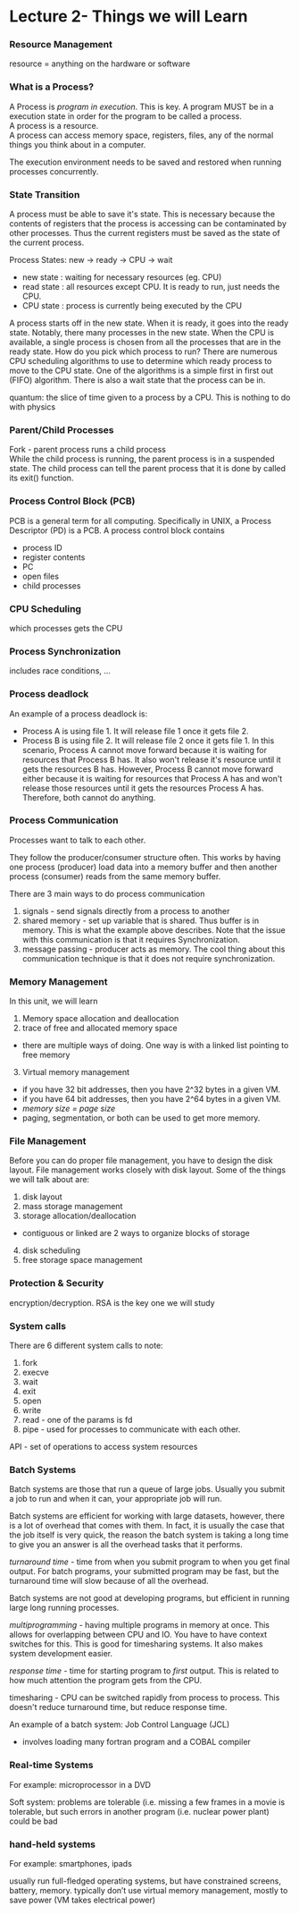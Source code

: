 Lecture 2- Things we will Learn
===============================

### Resource Management
resource = anything on the hardware or software  
### What is a Process?
A Process is *program in execution*. This is key. A program MUST be in a execution state in order for the program to be called a process.   
A process is a resource.  
A process can access memory space, registers, files, any of the normal things you think about in a computer.

The execution environment needs to be saved and restored when running processes concurrently.

### State Transition
A process must be able to save it's state. This is necessary because the contents of registers that the process is accessing can be contaminated by other processes. Thus the current registers must be saved as the state of the current process.

Process States: new -> ready -> CPU -> wait  

* new state : waiting for necessary resources (eg. CPU)
* read state : all resources except CPU. It is ready to run, just needs the CPU.
* CPU state : process is currently being executed by the CPU

A process starts off in the new state. When it is ready, it goes into the ready state. Notably, there many processes in the new state. When the CPU is available, a single process is chosen from all the processes that are in the ready state. How do you pick which process to run? There are numerous CPU scheduling algorithms to use to determine which ready process to move to the CPU state. One of the algorithms is a simple first in first out (FIFO) algorithm. There is also a wait state that the process can be in.

quantum: the slice of time given to a process by a CPU. This is nothing to do with physics


### Parent/Child Processes
Fork - parent process runs a child process  
While the child process is running, the parent process is in a suspended state. The child process can tell the parent process that it is done by called its exit() function.

### Process Control Block (PCB)
PCB is a general term for all computing. Specifically in UNIX, a Process Descriptor (PD) is a PCB. A process control block contains
* process ID
* register contents
* PC
* open files
* child processes
### CPU Scheduling
which processes gets the CPU
### Process Synchronization
includes race conditions, ...
### Process deadlock
An example of a process deadlock is:
* Process A is using file 1. It will release file 1 once it gets file 2.
* Process B is using file 2. It will release file 2 once it gets file 1.
In this scenario, Process A cannot move forward because it is waiting for resources that Process B has. It also won't release it's resource until it gets the resources B has. However, Process B cannot move forward either because it is waiting for resources that Process A has and won't release those resources until it gets the resources Process A has. Therefore, both cannot do anything.   

### Process Communication
Processes want to talk to each other.

They follow the producer/consumer structure often. This works by having one process (producer) load data into a memory buffer and then another process (consumer) reads from the same memory buffer.   

There are 3 main ways to do process communication
1. signals - send signals directly from a process to another
2. shared memory - set up variable that is shared. Thus buffer is in memory. This is what the example above describes. Note that the issue with this communication is that it requires Synchronization.
3. message passing - producer acts as memory. The cool thing about this communication technique is that it does not require synchronization.

### Memory Management
In this unit, we will learn
1. Memory space allocation and deallocation
2. trace of free and allocated memory space
  * there are multiple ways of doing. One way is with a linked list pointing to free memory
3. Virtual memory management
  * if you have 32 bit addresses, then you have 2^32 bytes in a given VM.
  * if you have 64 bit addresses, then you have 2^64 bytes in a given VM.
  * *memory size = page size*
  * paging, segmentation, or both can be used to get more memory.
### File Management
Before you can do proper file management, you have to design the disk layout. File management works closely with disk layout.
Some of the things we will talk about are:
1. disk layout
2. mass storage management
3. storage allocation/deallocation
  * contiguous or linked are 2 ways to organize blocks of storage
4. disk scheduling
5. free storage space management
### Protection & Security
encryption/decryption. RSA is the key one we will study

### System calls
There are 6 different system calls to note:
1. fork
2. execve
3. wait
4. exit
5. open
6. write
7. read - one of the params is fd
8. pipe - used for processes to communicate with each other.

API - set of operations to access system resources

### Batch Systems
Batch systems are those that run a queue of large jobs. Usually you submit a job to run and when it can, your appropriate job will run.

Batch systems are efficient for working with large datasets, however, there is a lot of overhead that comes with them. In fact, it is usually the case that the job itself is very quick, the reason the batch system is taking a long time to give you an answer is all the overhead tasks that it performs.

*turnaround time* - time from when you submit program to when you get final output. For batch programs, your submitted program may be fast, but the turnaround time will slow because of all the overhead.

Batch systems are not good at developing programs, but efficient in running large long running processes.

*multiprogramming* - having multiple programs in memory at once. This allows for overlapping between CPU and IO. You have to have context switches for this. This is good for timesharing systems. It also makes system development easier.  

*response time* - time for starting program to *first* output. This is related to how much attention the program gets from the CPU.

timesharing - CPU can be switched rapidly from process to process. This doesn't reduce turnaround time, but reduce response time.

An example of a batch system: Job Control Language (JCL)
* involves loading many fortran program and a COBAL compiler

### Real-time Systems
For example: microprocessor in a DVD

Soft system: problems are tolerable (i.e. missing a few frames in a movie is tolerable, but such errors in another program (i.e. nuclear power plant) could be bad


### hand-held systems
For example: smartphones, ipads

usually run full-fledged operating systems, but have constrained screens, battery, memory. typically don’t use virtual memory management, mostly to save power (VM takes electrical power)
